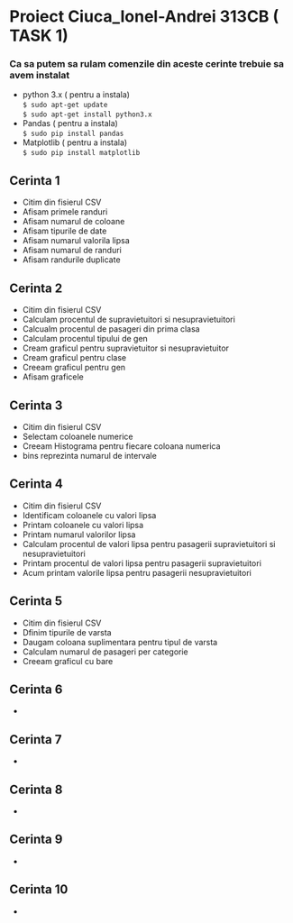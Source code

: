# Proiect Ciuca_Ionel-Andrei 313CB ( TASK 1)

### Ca sa putem sa rulam comenzile din aceste cerinte trebuie sa avem instalat 
- python 3.x ( pentru a instala)<br>
``$ sudo apt-get update``<br>
``$ sudo apt-get install python3.x``<br>
- Pandas ( pentru a instala)<br>
``$ sudo pip install pandas``
- Matplotlib ( pentru a instala)<br>
``$ sudo pip install matplotlib``

## Cerinta 1
- Citim din fisierul CSV
- Afisam primele randuri
- Afisam numarul de coloane
- Afisam tipurile de date
- Afisam numarul valorila lipsa
- Afisam numarul de randuri
- Afisam randurile duplicate

## Cerinta 2
- Citim din fisierul CSV
- Calculam procentul de supravietuitori si nesupravietuitori
- Calcualm procentul de pasageri din prima clasa
- Calculam procentul tipului de gen
- Cream graficul pentru supravietuitor si nesupravietuitor
- Cream graficul pentru clase
- Creeam graficul pentru gen
- Afisam graficele

## Cerinta 3
- Citim din fisierul CSV
- Selectam coloanele numerice
- Creeam Histograma pentru fiecare coloana numerica
- bins reprezinta numarul de intervale

## Cerinta 4
- Citim din fisierul CSV
- Identificam coloanele cu valori lipsa
- Printam coloanele cu valori lipsa
- Printam numarul valorilor lipsa
- Calculam procentul de valori lipsa pentru pasagerii supravietuitori si nesupravietuitori
- Printam procentul de valori lipsa pentru pasagerii supravietuitori
- Acum printam valorile lipsa pentru pasagerii nesupravietuitori

## Cerinta 5
- Citim din fisierul CSV
- Dfinim tipurile de varsta
- Daugam coloana suplimentara pentru tipul de varsta
- Calculam numarul de pasageri per categorie
- Creeam graficul cu bare

## Cerinta 6
- 

## Cerinta 7
- 

## Cerinta 8
- 

## Cerinta 9
- 

## Cerinta 10
- 
